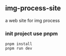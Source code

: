 ## img-process-site

a web site for img process

### init project use pnpm
```shell
pnpm install
pnpm run dev
```